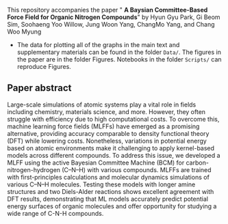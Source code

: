 This repository accompanies the paper " **A Baysian Committee-Based Force Field for Organic Nitrogen Compounds**" by Hyun Gyu Park, Gi Beom Sim, Soohaeng Yoo Willow, Jung Woon Yang, ChangMo Yang, and Chang Woo Myung
- The data for plotting all of the graphs in the main text and supplementary materials can be found in the folder  ```Data/```. The figures in the paper are in the folder Figures. Notebooks in the folder ```Scripts/```  can reproduce Figures.

## Paper abstract
Large-scale simulations of atomic systems play a vital role in fields including chemistry, materials science, and more. However, they often struggle with efficiency due to high computational costs. To overcome this, machine learning force fields (MLFFs) have emerged as a promising alternative, providing accuracy comparable to density functional theory (DFT) while lowering costs. Nonetheless, variations in potential energy based on atomic environments make it challenging to apply kernel-based models across different compounds. To address this issue, we developed a MLFF using the active Bayesian Committee Machine (BCM) for carbon-nitrogen-hydrogen (C–N–H) with various compounds. MLFFs are trained with first-principles calculations and molecular dynamics simulations of various C–N–H molecules. Testing these models with longer amine structures and two Diels-Alder reactions shows excellent agreement with DFT results, demonstrating that ML models accurately predict potential energy surfaces of organic molecules and offer opportunity for studying a wide range of C-N-H compounds.
